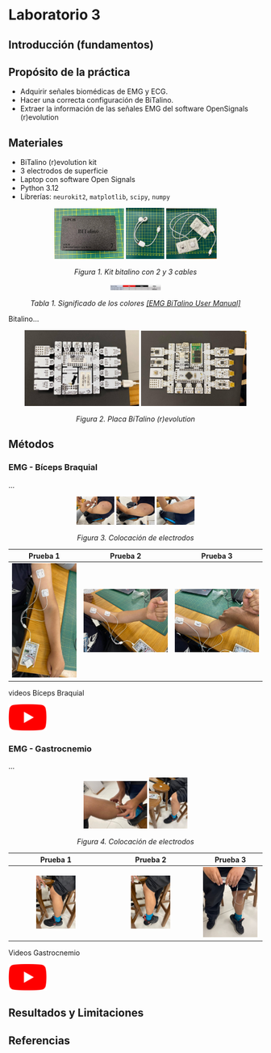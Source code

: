 # Laboratorio 3

## Introducción (fundamentos)

## Propósito de la práctica

- Adquirir señales biomédicas de EMG y ECG.
- Hacer una correcta configuración de BiTalino.
- Extraer la información de las señales EMG del software OpenSignals (r)evolution

## Materiales

- BiTalino (r)evolution kit
- 3 electrodos de superficie
- Laptop con software Open Signals
- Python 3.12
- Librerías: `neurokit2`, `matplotlib`, `scipy`, `numpy`

<div align="center">
<img src="ImagesL3/material5.jpeg" width="27.5%">
<img src="ImagesL3/material1.jpeg" width="15%"> 
<img src="ImagesL3/material4.jpeg" width="20%">
</div>

<p align="center"><i>Figura 1. Kit bitalino con 2 y 3 cables</i><p>

<div align="center"><img src="ImagesL3/Leads.jpg" width="20%"></div>
<p align="center"><i>Tabla 1. Significado de los colores <a href="https://support.pluxbiosignals.com/wp-content/uploads/2021/11/electromyography-emg-user-manual.pdf">[EMG BiTalino User Manual]</a></i></p>


Bitalino...

<div align="center">
<img src="ImagesL3/material2.jpeg" width="45%">
<img src="ImagesL3/material3.jpeg" width="41.6%">
</div>

<p align="center"><i>Figura 2. Placa BiTalino (r)evolution</i><p>
  
## Métodos  
### EMG - Bíceps Braquial

...

<div align="center"><img src="ImagesL3/electrodos1.jpeg" width="15%">
<img src="ImagesL3/electrodos2.jpeg" width="15%">
<img src="ImagesL3/electrodos4.jpeg" width="15%"></div>
<p align="center"><i>Figura 3. Colocación de electrodos</i><p>


<div align="center">

| **Prueba 1** | **Prueba 2** | **Prueba 3** |
|:------------:|:------------:|:------------:|
| <img src="ImagesL3/brazo1.jpeg" width="150"> | <img src="ImagesL3/brazo2.jpeg" width="200"> | <img src="ImagesL3/brazo3.jpeg" width="200"> |

</div>

videos Bíceps Braquial

[<img src="ImagesL3/Youtube_logo.png" width="15%">](https://www.youtube.com/playlist?list=PL0yjbUQfs0HI3KjGtao96HebQhwQrK4IF)

### EMG - Gastrocnemio 

...

<div align="center"><img src="ImagesL3/pierna1.jpeg" width="25%">
<img src="ImagesL3/pierna1.1.jpeg" width="15%"></div>
<p align="center"><i>Figura 4. Colocación de electrodos</i><p>

<div align="center">

| **Prueba 1** | **Prueba 2** | **Prueba 3** |
|:------------:|:------------:|:------------:|
| <img src="ImagesL3/pierna2.jpeg" width="45%"> | <img src="ImagesL3/pierna2.1.jpeg" width="45%"> | <img src="ImagesL3/pierna3.jpg" width="95%"> |

</div>


Videos Gastrocnemio

[<img src="ImagesL3/Youtube_logo.png" width="15%">](https://www.youtube.com/playlist?list=PL0yjbUQfs0HJbjQnfOTrr8QcOsbAQNYDM)

## Resultados y Limitaciones



## Referencias


